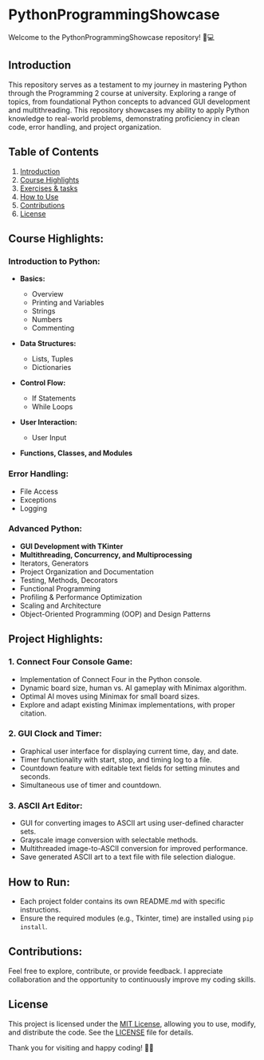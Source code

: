 # PythonProgrammingShowcase

Welcome to the PythonProgrammingShowcase repository! 🐍💻

## Introduction

This repository serves as a testament to my journey in mastering Python through the Programming 2 course at university. Exploring a range of topics, from foundational Python concepts to advanced GUI development and multithreading. This repository showcases my ability to apply Python knowledge to real-world problems, demonstrating proficiency in clean code, error handling, and project organization.

## Table of Contents

1. [Introduction](#Introduction)
2. [Course Highlights](#Course-Highlights)
3. [Exercises & tasks](#Project-Highlights)
4. [How to Use](#how-to-Run)
5. [Contributions](#contributions)
6. [License](#license)

## Course Highlights:

### Introduction to Python:

- **Basics:**
  - Overview
  - Printing and Variables
  - Strings
  - Numbers
  - Commenting

- **Data Structures:**
  - Lists, Tuples
  - Dictionaries

- **Control Flow:**
  - If Statements
  - While Loops

- **User Interaction:**
  - User Input

- **Functions, Classes, and Modules**

### Error Handling:

- File Access
- Exceptions
- Logging

### Advanced Python:

- **GUI Development with TKinter**
- **Multithreading, Concurrency, and Multiprocessing**
- Iterators, Generators
- Project Organization and Documentation
- Testing, Methods, Decorators
- Functional Programming
- Profiling & Performance Optimization
- Scaling and Architecture
- Object-Oriented Programming (OOP) and Design Patterns


## Project Highlights:

### 1. Connect Four Console Game:

- Implementation of Connect Four in the Python console.
- Dynamic board size, human vs. AI gameplay with Minimax algorithm.
- Optimal AI moves using Minimax for small board sizes.
- Explore and adapt existing Minimax implementations, with proper citation.

### 2. GUI Clock and Timer:

- Graphical user interface for displaying current time, day, and date.
- Timer functionality with start, stop, and timing log to a file.
- Countdown feature with editable text fields for setting minutes and seconds.
- Simultaneous use of timer and countdown.

### 3. ASCII Art Editor:

- GUI for converting images to ASCII art using user-defined character sets.
- Grayscale image conversion with selectable methods.
- Multithreaded image-to-ASCII conversion for improved performance.
- Save generated ASCII art to a text file with file selection dialogue.


## How to Run:

- Each project folder contains its own README.md with specific instructions.
- Ensure the required modules (e.g., Tkinter, time) are installed using `pip install`.

## Contributions:

Feel free to explore, contribute, or provide feedback. I appreciate collaboration and the opportunity to continuously improve my coding skills.

## License

This project is licensed under the [MIT License](LICENSE), allowing you to use, modify, and distribute the code. See the [LICENSE](LICENSE) file for details.


Thank you for visiting and happy coding! 🚀🐍
